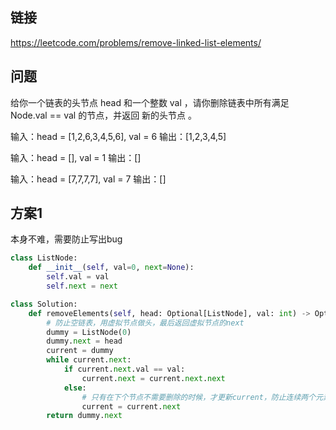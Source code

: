 ## 链接

https://leetcode.com/problems/remove-linked-list-elements/

## 问题

给你一个链表的头节点 head 和一个整数 val ，请你删除链表中所有满足 Node.val == val 的节点，并返回 新的头节点 。

输入：head = [1,2,6,3,4,5,6], val = 6
输出：[1,2,3,4,5]

输入：head = [], val = 1
输出：[]

输入：head = [7,7,7,7], val = 7
输出：[]

## 方案1

本身不难，需要防止写出bug

```python
class ListNode:
    def __init__(self, val=0, next=None):
        self.val = val
        self.next = next

class Solution:
    def removeElements(self, head: Optional[ListNode], val: int) -> Optional[ListNode]:
        # 防止空链表，用虚拟节点做头，最后返回虚拟节点的next
        dummy = ListNode(0)
        dummy.next = head
        current = dummy
        while current.next:
            if current.next.val == val:
                current.next = current.next.next
            else:
                # 只有在下个节点不需要删除的时候，才更新current，防止连续两个元素都要删除
                current = current.next
        return dummy.next
```
